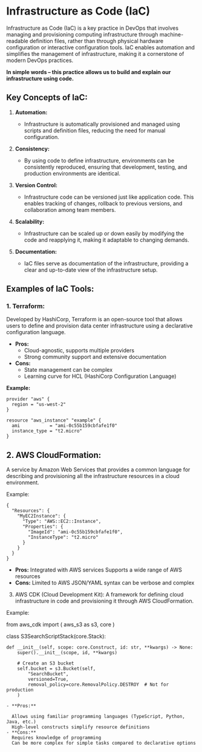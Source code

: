 # Infrastructure as Code (IaC)

Infrastructure as Code (IaC) is a key practice in DevOps that involves managing and provisioning computing infrastructure through machine-readable definition files, rather than through physical hardware configuration or interactive configuration tools. IaC enables automation and simplifies the management of infrastructure, making it a cornerstone of modern DevOps practices. 

**In simple words – this practice allows us to build and explain our infrastructure using code.**

## Key Concepts of IaC:

1. **Automation:**
    - Infrastructure is automatically provisioned and managed using scripts and definition files, reducing the need for manual configuration.
    
2. **Consistency:**
    - By using code to define infrastructure, environments can be consistently reproduced, ensuring that development, testing, and production environments are identical.

3. **Version Control:**
    - Infrastructure code can be versioned just like application code. This enables tracking of changes, rollback to previous versions, and collaboration among team members.

4. **Scalability:**
    - Infrastructure can be scaled up or down easily by modifying the code and reapplying it, making it adaptable to changing demands.

5. **Documentation:**
    - IaC files serve as documentation of the infrastructure, providing a clear and up-to-date view of the infrastructure setup.

## Examples of IaC Tools:

### 1. Terraform:
Developed by HashiCorp, Terraform is an open-source tool that allows users to define and provision data center infrastructure using a declarative configuration language.

- **Pros:**
    - Cloud-agnostic, supports multiple providers
    - Strong community support and extensive documentation
- **Cons:**
    - State management can be complex
    - Learning curve for HCL (HashiCorp Configuration Language)

**Example:**

```
provider "aws" {
  region = "us-west-2"
}

resource "aws_instance" "example" {
  ami           = "ami-0c55b159cbfafe1f0"
  instance_type = "t2.micro"
}
```
## 2. AWS CloudFormation:
A service by Amazon Web Services that provides a common language for describing and provisioning all the infrastructure resources in a cloud environment.

Example:
```
{
  "Resources": {
    "MyEC2Instance": {
      "Type": "AWS::EC2::Instance",
      "Properties": {
        "ImageId": "ami-0c55b159cbfafe1f0",
        "InstanceType": "t2.micro"
      }
    }
  }
}

```
- **Pros:**
    Integrated with AWS services
    Supports a wide range of AWS resources
- **Cons:** 
  Limited to AWS
  JSON/YAML syntax can be verbose and complex
3. AWS CDK (Cloud Development Kit):
A framework for defining cloud infrastructure in code and provisioning it through AWS CloudFormation.

Example: 


from aws_cdk import (
    aws_s3 as s3,
    core
)

class S3SearchScriptStack(core.Stack):

    def __init__(self, scope: core.Construct, id: str, **kwargs) -> None:
        super().__init__(scope, id, **kwargs)

        # Create an S3 bucket
        self.bucket = s3.Bucket(self, 
            "SearchBucket",
            versioned=True,
            removal_policy=core.RemovalPolicy.DESTROY  # Not for production
        )

```
- **Pros:**

  Allows using familiar programming languages (TypeScript, Python, Java, etc.)
  High-level constructs simplify resource definitions
- **Cons:** 
  Requires knowledge of programming
  Can be more complex for simple tasks compared to declarative options
